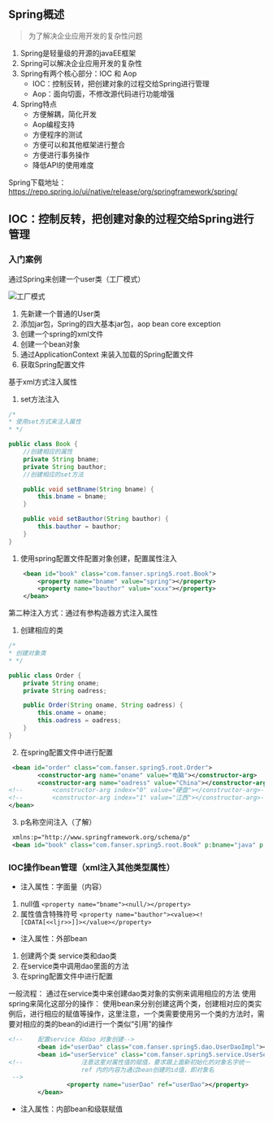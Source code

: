 ## Spring概述

> 为了解决企业应用开发的复杂性问题

1. Spring是轻量级的开源的javaEE框架
2. Spring可以解决企业应用开发的复杂性
3. Spring有两个核心部分：IOC 和 Aop
    - IOC：控制反转，把创建对象的过程交给Spring进行管理
    - Aop：面向切面，不修改源代码进行功能增强
4. Spring特点
    - 方便解耦，简化开发
    - Aop编程支持
    - 方便程序的测试
    - 方便可以和其他框架进行整合
    - 方便进行事务操作
    - 降低API的使用难度

Spring下载地址：
<https://repo.spring.io/ui/native/release/org/springframework/spring/>

## IOC：控制反转，把创建对象的过程交给Spring进行管理

### 入门案例

通过Spring来创建一个user类（工厂模式）

![工厂模式](img/图1.png)

1. 先新建一个普通的User类
2. 添加jar包，Spring的四大基本jar包，aop bean core exception
3. 创建一个spring的xml文件
4. 创建一个bean对象
5. 通过ApplicationContext 来装入加载的Spring配置文件
6. 获取Spring配置文件


基于xml方式注入属性

1. set方法注入
   
``` java
/*
* 使用set方式来注入属性
* */

public class Book {
    //创建相应的属性
    private String bname;
    private String bauthor;
    //创建相应的set方法

    public void setBname(String bname) {
        this.bname = bname;
    }

    public void setBauthor(String bauthor) {
        this.bauthor = bauthor;
    }
}
```

1. 使用spring配置文件配置对象创建，配置属性注入
   

``` xml
    <bean id="book" class="com.fanser.spring5.root.Book">
        <property name="bname" value="spring"></property>
        <property name="bauthor" value="xxxx"></property>
    </bean>
```

第二种注入方式：通过有参构造器方式注入属性

1. 创建相应的类
``` java
/*
* 创建对象类
* */

public class Order {
    private String oname;
    private String oadress;

    public Order(String oname, String oadress) {
        this.oname = oname;
        this.oadress = oadress;
    }
}
```
2. 在spring配置文件中进行配置

``` xml
 <bean id="order" class="com.fanser.spring5.root.Order">
        <constructor-arg name="oname" value="电脑"></constructor-arg>
        <constructor-arg name="oadress" value="China"></constructor-arg>
<!--        <constructor-arg index="0" value="硬盘"></constructor-arg>-->
<!--        <constructor-arg index="1" value="江西"></constructor-arg>-->
</bean>

```
3. p名称空间注入（了解）

``` xml
 xmlns:p="http://www.springframework.org/schema/p"
 <bean id="book" class="com.fanser.spring5.root.Book" p:bname="java" p:bauthor="xyz"> </bean>
```

### IOC操作bean管理（xml注入其他类型属性）

- 注入属性：字面量（内容）
1. null值
`<property name="bname"><null/></property>`
2. 属性值含特殊符号
`<property name="bauthor"><value><![CDATA[<<ljr>>]]></value></property>`

- 注入属性：外部bean
1. 创建两个类 service类和dao类
2. 在service类中调用dao里面的方法
3. 在spring配置文件中进行配置

一般流程：
通过在service类中来创建dao类对象的实例来调用相应的方法
使用spring来简化这部分的操作：
使用bean来分别创建这两个类，创建相对应的类实例后，进行相应的赋值等操作，这里注意，一个类需要使用另一个类的方法时，需要对相应的类的bean的id进行一个类似“引用”的操作

``` xml
<!--    配置service 和dao 对象创建-->
        <bean id="userDao" class="com.fanser.spring5.dao.UserDaoImpl"></bean>
        <bean id="userService" class="com.fanser.spring5.service.UserServiceImpl">
<!--                注意这里对属性值的赋值，要求跟上面新初始化的对象名字统一
                    ref 内的内容为通过bean创建的id值，即对象名
 -->
                <property name="userDao" ref="userDao"></property>
        </bean>
```

- 注入属性：内部bean和级联赋值